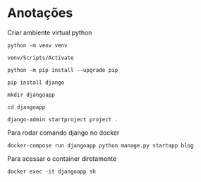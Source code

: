 # Anotações

Criar ambiente virtual python

```
python -m venv venv
```

```
venv/Scripts/Activate
```

```
python -m pip install --upgrade pip
```

```
pip install django
```

```
mkdir djangoapp
```

```
cd djangoapp
```

```
django-admin startproject project .
```

Para rodar comando django no docker
```
docker-compose run djangoapp python manage.py startapp blog
```

Para acessar o container diretamente
```
docker exec -it djangoapp sh
```